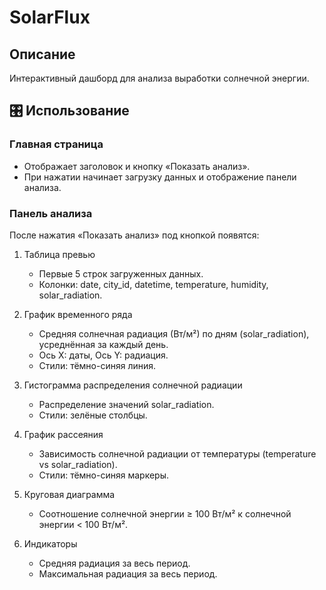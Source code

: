 # SolarFlux

## Описание
Интерактивный дашборд для анализа выработки солнечной энергии.

## 🎛 Использование
### Главная страница
 - Отображает заголовок и кнопку «Показать анализ».
 - При нажатии начинает загрузку данных и отображение панели анализа.

### Панель анализа
После нажатия «Показать анализ» под кнопкой появятся:
  1. Таблица превью
     - Первые 5 строк загруженных данных.
     - Колонки: date, city_id, datetime, temperature, humidity, solar_radiation.

  2. График временного ряда
     - Средняя солнечная радиация (Вт/м²) по дням (solar_radiation), усреднённая за каждый день.
     - Ось X: даты, Ось Y: радиация.
     - Стили: тёмно-синяя линия. 

  3. Гистограмма распределения солнечной радиации
     - Распределение значений solar_radiation.
     - Стили: зелёные столбцы.
  
  4. График рассеяния
     - Зависимость солнечной радиации от температуры (temperature vs solar_radiation).
     - Стили: тёмно-синяя маркеры.
     
  5. Круговая диаграмма
     - Соотношение солнечной энергии ≥ 100 Вт/м² к солнечной энергии < 100 Вт/м².

  6. Индикаторы
     - Средняя радиация за весь период.
     - Максимальная радиация за весь период. 

